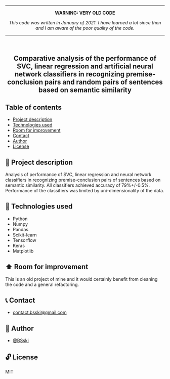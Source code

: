 <br>
<hr>
<b><p align="center">WARNING: VERY OLD CODE</p></b>
<i><p align="center">This code was written in January of 2021. I have learned a lot since then and I am aware of the poor quality of the code.</p></i>
<hr>
<br>


<p align="center">
  <h2 align="center">Comparative analysis of the performance of SVC, linear regression and artificial neural network classifiers in recognizing premise-conclusion pairs and random pairs of sentences based on semantic similarity</h2>
</p>



## Table of contents
* [Project description](#scroll-project-description)
* [Technologies used](#hammer-technologies-used)
* [Room for improvement](#arrow_up-room-for-improvement)
* [Contact](#telephone_receiver-contact)
* [Author](#construction_worker-author)
* [License](#unlock-license)


## :scroll: Project description
Analysis of performance of SVC, linear regression and neural network classifiers in recognizing premise-conclusion pairs of sentences based on semantic similarity. 
All classifiers achieved accuracy of 79%+/-0.5%. Performance of the classifiers was limited by uni-dimensionality of the data.


## :hammer: Technologies used
- Python
- Numpy
- Pandas
- Scikit-learn
- Tensorflow
- Keras
- Matplotlib


## :arrow_up: Room for improvement
This is an old project of mine and it would certainly benefit from cleaning the code and a general refactoring.


## :telephone_receiver: Contact
- <contact.bsski@gmail.com>


## :construction_worker: Author
- [@BSski](https://www.github.com/BSski)


## :unlock: License
MIT
